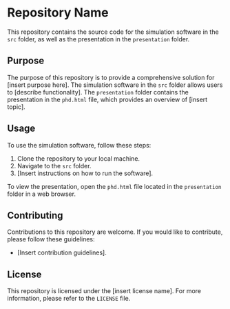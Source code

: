 # Repository Name

This repository contains the source code for the simulation software in the `src` folder, as well as the presentation in the `presentation` folder.

## Purpose

The purpose of this repository is to provide a comprehensive solution for [insert purpose here]. The simulation software in the `src` folder allows users to [describe functionality]. The `presentation` folder contains the presentation in the `phd.html` file, which provides an overview of [insert topic].

## Usage

To use the simulation software, follow these steps:

1. Clone the repository to your local machine.
2. Navigate to the `src` folder.
3. [Insert instructions on how to run the software].

To view the presentation, open the `phd.html` file located in the `presentation` folder in a web browser.

## Contributing

Contributions to this repository are welcome. If you would like to contribute, please follow these guidelines:

- [Insert contribution guidelines].

## License

This repository is licensed under the [insert license name]. For more information, please refer to the `LICENSE` file.
